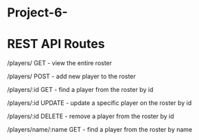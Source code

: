 # Project-6-

# REST API Routes

/players/
    GET - view the entire roster

/players/
    POST - add new player to the roster

/players/:id
    GET - find a player from the roster by id

/players/:id
    UPDATE - update a specific player on the roster by id

/players/:id
    DELETE - remove a player from the roster by id

/players/name/:name
    GET - find a player from the roster by name